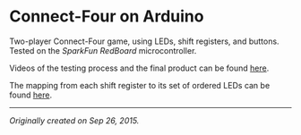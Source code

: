 # Connect-Four on Arduino
Two-player Connect-Four game, using LEDs, shift registers, and buttons. Tested on the *SparkFun RedBoard* microcontroller.

Videos of the testing process and the final product can be found [here](https://www.youtube.com/playlist?list=PLVTYtiALv0DUyM9RUe0QZrs172qcsEV8D).

The mapping from each shift register to its set of ordered LEDs can be found [here](https://drive.google.com/file/d/0B0NjNGObn5SGQlBQNlROYjVIWmc/view?usp=sharing&resourcekey=0-1DD6BQ0GRzm_WyB7WBYaEQ).

---
*Originally created on Sep 26, 2015.*
